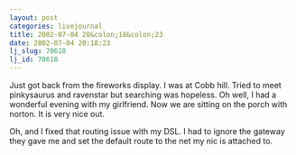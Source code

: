 ```yaml
---
layout: post
categories: livejournal
title: 2002-07-04 20&colon;18&colon;23
date: 2002-07-04 20:18:23
lj_slug: 70618
lj_id: 70618
---
```

Just got back from the  fireworks display. I was at Cobb hill. Tried to meet pinkysaurus and ravenstar but searching was hopeless. Oh well, I had a wonderful evening with my girlfriend. Now we are sitting on the porch with norton. It is very nice out.  



Oh, and I fixed that routing issue with my DSL. I had to ignore the gateway they gave me and set the default route to the net my nic is attached to.
